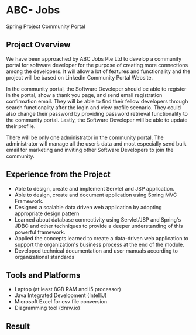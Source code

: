 # ABC- Jobs

Spring Project Community Portal

## Project Overview

We have been approached by ABC Jobs Pte Ltd to develop a community portal for software developer for the purpose of creating more connections among the developers. It will allow a lot of features and functionality and the project will be based on LinkedIn Community Portal Website.

In the community portal, the Software Developer should be able to register in the portal, show a thank you page, and send email registration confirmation email. They will be able to find their fellow developers through search functionality after the login and view profile scenario. They could also change their password by providing password retrieval functionality to the community portal. Lastly, the Software Developer will be able to update their profile.

There will be only one administrator in the community portal. The administrator will manage all the user’s data and most especially send bulk email for marketing and inviting other Software Developers to join the community.

## Experience from the Project

- Able to design, create and implement Servlet and JSP application.
- Able to design, create and document application using Spring MVC Framework.
- Designed a scalable data driven web application by adopting appropriate design pattern
- Learned about database connectivity using Servlet/JSP and Spring's JDBC and other techniques to provide a deeper understanding of this powerful framework.
- Applied the concepts learned to create a data-driven web application to support the organization's business process at the end of the module.
- Developed technical documentation and user manuals according to organizational standards

## Tools and Platforms

- Laptop (at least 8GB RAM and i5 processor)
- Java Integrated Development (IntelliJ)
- Microsoft Excel for csv file conversion
- Diagramming tool (draw.io)


## Result
